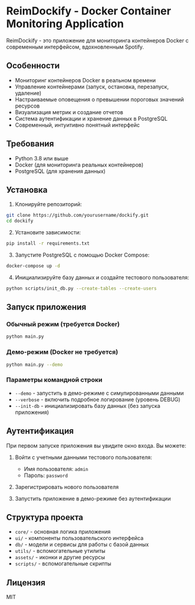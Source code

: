 # ReimDockify - Docker Container Monitoring Application

ReimDockify - это приложение для мониторинга контейнеров Docker с современным интерфейсом, вдохновленным Spotify.

## Особенности

- Мониторинг контейнеров Docker в реальном времени
- Управление контейнерами (запуск, остановка, перезапуск, удаление)
- Настраиваемые оповещения о превышении пороговых значений ресурсов
- Визуализация метрик и создание отчетов
- Система аутентификации и хранение данных в PostgreSQL
- Современный, интуитивно понятный интерфейс

## Требования

- Python 3.8 или выше
- Docker (для мониторинга реальных контейнеров)
- PostgreSQL (для хранения данных)

## Установка

1. Клонируйте репозиторий:

```bash
git clone https://github.com/yourusername/dockify.git
cd dockify
```

2. Установите зависимости:

```bash
pip install -r requirements.txt
```

3. Запустите PostgreSQL с помощью Docker Compose:

```bash
docker-compose up -d
```

4. Инициализируйте базу данных и создайте тестового пользователя:

```bash
python scripts/init_db.py --create-tables --create-users
```

## Запуск приложения

### Обычный режим (требуется Docker)

```bash
python main.py
```

### Демо-режим (Docker не требуется)

```bash
python main.py --demo
```

### Параметры командной строки

- `--demo` - запустить в демо-режиме с симулированными данными
- `--verbose` - включить подробное логирование (уровень DEBUG)
- `--init-db` - инициализировать базу данных (без запуска приложения)

## Аутентификация

При первом запуске приложения вы увидите окно входа. Вы можете:

1. Войти с учетными данными тестового пользователя:
   - Имя пользователя: `admin`
   - Пароль: `password`

2. Зарегистрировать нового пользователя

3. Запустить приложение в демо-режиме без аутентификации

## Структура проекта

- `core/` - основная логика приложения
- `ui/` - компоненты пользовательского интерфейса
- `db/` - модели и сервисы для работы с базой данных
- `utils/` - вспомогательные утилиты
- `assets/` - иконки и другие ресурсы
- `scripts/` - вспомогательные скрипты

## Лицензия

MIT 
